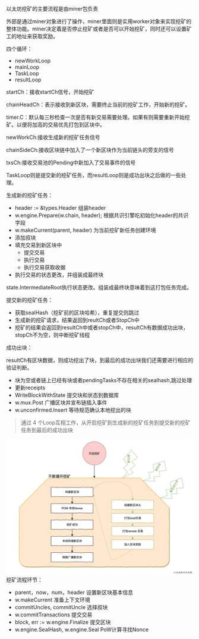 以太坊挖矿的主要流程是由miner包负责

外部是通过miner对象进行了操作，miner里面则是实用worker对象来实现挖矿的整体功能。miner决定着是否停止挖矿或者是否可以开始挖矿，同时还可以设置矿工的地址来获取奖励。

四个循环：

* newWorkLoop
* mainLoop
* TaskLoop
* resultLoop

startCh：接收startCh信号，开始挖矿

chainHeadCh：表示接收到新区块，需要终止当前的挖矿工作，开始新的挖矿。

timer.C：默认每三秒检查一次是否有新交易需要处理。如果有则需要重新开始挖矿。以便将加高的交易优先打包到区块中。

newWorkCh:接收生成新的挖矿任务信号

chainSideCh:接收区块链中加入了一个新区块作为当前链头的旁支的信号

txsCh:接收交易池的Pending中新加入了交易事件的信号

TaskLoop则是提交新的挖矿任务，而resultLoop则是成功出块之后做的一些处理。

生成新的挖矿任务：

* header := &types.Header 组装header
* w.engine.Prepare\(w.chain, header\); 根据共识引擎吃初始化header的共识字段
* w.makeCurrent\(parent, header\) 为当前挖矿新任务创建环境
* 添加叔块
* 填充交易到新区块中
  * 提交交易
  * 执行交易
  * 执行交易获取收据
* 执行交易的状态更改，并组装成最终块

state.IntermediateRoot执行状态更改。组装成最终块意味着到这打包任务完成。

提交新的挖矿任务：

* 获取sealHash（挖矿前的区块哈希），重复提交则跳过
* 生成新的挖矿请求，结果返回到reultCh或者StopCh中
* 挖矿的结果会返回到resultCh中或者stopCh中，resultCh有数据成功出块，stopCh不为空，则中断挖矿线程

成功出块：

resultCh有区块数据，则成功挖出了块，到最后的成功出块我们还需要进行相应的验证判断。

* 块为空或者链上已经有块或者pendingTasks不存在相关的sealhash,跳过处理
* 更新receipts
* WriteBlockWithState 提交块和状态到数据库
* w.mux.Post 广播区块并宣布链插入事件
* w.unconfirmed.Insert 等待规范确认本地挖出的块

> 通过 4 个Loop互相工作，从开启挖矿到生成新的挖矿任务到提交新的挖矿任务到最后的成功出块

![](/assets/miner-worker.png)挖矿流程环节：

* parent，now，num，header 设置新区块基本信息
* w.makeCurrent 准备上下文环境
* commitUncles, commitUncle 选择叔块
* w.commitTransactions 提交交易
* block, err := w.engine.Finalize 提交区块
* w.engine.SealHash, w.engine.Seal PoW计算寻找Nonce



